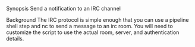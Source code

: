 Synopsis
Send a notification to an IRC channel

Background
The IRC protocol is simple enough that you can use a pipeline shell step and nc to send a message to an irc room. You will need to customize the script to use the actual room, server, and authentication details.
